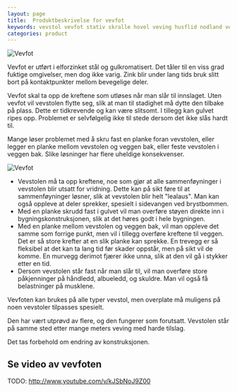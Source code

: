 ```yaml
---
layout: page
title:  Produktbeskrivelse for vevfot
keywords: vevstol vevfot stativ skralle hovel veving husflid nodland vev produksjon
categories: product
---
```


<img src="<%= relative_url '/images/vevfot_002_thumb.jpg' %>" alt="Vevfot" />

<p class="block">
  Vevfot er utført i elforzinket stål og gulkromatisert.
  Det tåler til en viss grad fuktige omgivelser, men dog ikke varig.
  Zink blir under lang tids bruk slitt bort på kontaktpunkter
  mellom bevegelige deler.
</p>

<p class="block">
  Vevfot skal ta opp de kreftene som utløses når man slår til innslaget.
  Uten vevfot vil vevstolen flytte seg,
  slik at man til stadighet må dytte den tilbake på plass.
  Dette er tidkrevende og kan være slitsomt.
  I tillegg kan gulvet ripes opp.
  Problemet er selvfølgelig ikke til stede dersom det ikke slås hardt til.
</p>

<p class="block">
  Mange løser problemet med å skru fast en planke foran vevstolen,
  eller legger en planke mellom vevstolen og veggen bak,
  eller feste vevstolen i veggen bak.
  Slike løsninger har flere uheldige konsekvenser.
</p>

<img src="<%= relative_url '/images/vevfot_003_thumb.jpg' %>" alt="Vevfot" />

<div class="content">
  <ul>
    <li>
      Vevstolen må ta opp kreftene, noe som gjør at alle
      sammenføyninger i vevstolen blir utsatt for vridning.
      Dette kan på sikt føre til at sammenføyninger løsner,
      slik at vevstolen blir helt "lealaus".
      Man kan også oppleve at deler sprekker,
      spesielt i sidevangen ved brystbommen.
    </li>
    <li>
      Med en planke skrudd fast i gulvet vil man overføre støyen direkte
      inn i bygningskonstruksjonen, slik at det høres godt i hele bygningen.
    </li>
    <li>
      Med en planke mellom vevstolen og veggen bak,
      vil man oppleve det samme som forrige punkt,
      men vil i tillegg overføre kreftene til veggen.
      Det er så store krefter at en slik planke kan sprekke.
      En trevegg er så fleksibel at det kan ta lang tid før skader oppstår,
      men på sikt vil de komme.
      En murvegg derimot fjærer ikke unna,
      slik at den vil gå i stykker etter en tid.
    </li>
    <li>
      Dersom vevstolen står fast når man slår til,
      vil man overføre store påkjenninger på håndledd, albueledd, og skuldre.
      Man vil også få belastninger på musklene.
    </li>
  </ul>
</div>

<p class="block">
  Vevfoten kan brukes på alle typer vevstol,
  men overplate må muligens på noen vevstoler tilpasses spesielt.
</p>

<p class="block">
  Den har vært utprøvd av flere, og den fungerer som forutsatt.
  Vevstolen står på samme sted etter mange meters veving med harde tilslag.
</p>

<p class="block">
  Det tas forbehold om endring av konstruksjonen.
</p>

<h2 class="is-size-2">Se video av vevfoten</h2>

TODO: http://www.youtube.com/v/kJSbNoJ9Z00
